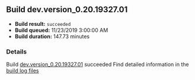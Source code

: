 ## Build dev.version_0.20.19327.01
- **Build result:** `succeeded`
- **Build queued:** 11/23/2019 3:00:00 AM
- **Build duration:** 147.73 minutes
### Details
Build [dev.version_0.20.19327.01](https://winappstudio.visualstudio.com/web/build.aspx?pcguid=a4ef43be-68ce-4195-a619-079b4d9834c2&builduri=vstfs%3a%2f%2f%2fBuild%2fBuild%2f32008) succeeded
Find detailed information in the [build log files]()
